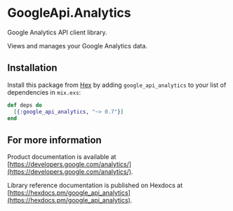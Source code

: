 # GoogleApi.Analytics

Google Analytics API client library.

Views and manages your Google Analytics data.

## Installation

Install this package from [Hex](https://hex.pm) by adding
`google_api_analytics` to your list of dependencies in `mix.exs`:

```elixir
def deps do
  [{:google_api_analytics, "~> 0.7"}]
end
```

## For more information

Product documentation is available at [https://developers.google.com/analytics/](https://developers.google.com/analytics/).

Library reference documentation is published on Hexdocs at
[https://hexdocs.pm/google_api_analytics](https://hexdocs.pm/google_api_analytics).
